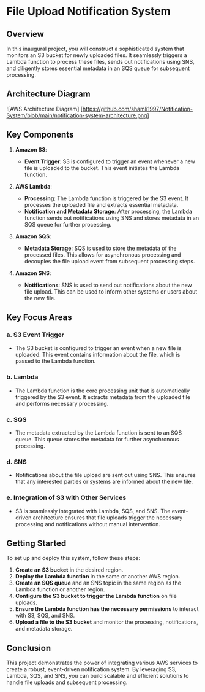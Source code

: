 # File Upload Notification System

## Overview

In this inaugural project, you will construct a sophisticated system that monitors an S3 bucket for newly uploaded files. It seamlessly triggers a Lambda function to process these files, sends out notifications using SNS, and diligently stores essential metadata in an SQS queue for subsequent processing.

## Architecture Diagram

![AWS Architecture Diagram] [https://github.com/shamli1997/Notification-System/blob/main/notification-system-architecture.png]

## Key Components

1. **Amazon S3**:
   - **Event Trigger**: S3 is configured to trigger an event whenever a new file is uploaded to the bucket. This event initiates the Lambda function.

2. **AWS Lambda**:
   - **Processing**: The Lambda function is triggered by the S3 event. It processes the uploaded file and extracts essential metadata.
   - **Notification and Metadata Storage**: After processing, the Lambda function sends out notifications using SNS and stores metadata in an SQS queue for further processing.

3. **Amazon SQS**:
   - **Metadata Storage**: SQS is used to store the metadata of the processed files. This allows for asynchronous processing and decouples the file upload event from subsequent processing steps.

4. **Amazon SNS**:
   - **Notifications**: SNS is used to send out notifications about the new file upload. This can be used to inform other systems or users about the new file.

## Key Focus Areas

### a. S3 Event Trigger
   - The S3 bucket is configured to trigger an event when a new file is uploaded. This event contains information about the file, which is passed to the Lambda function.

### b. Lambda
   - The Lambda function is the core processing unit that is automatically triggered by the S3 event. It extracts metadata from the uploaded file and performs necessary processing.

### c. SQS
   - The metadata extracted by the Lambda function is sent to an SQS queue. This queue stores the metadata for further asynchronous processing.

### d. SNS
   - Notifications about the file upload are sent out using SNS. This ensures that any interested parties or systems are informed about the new file.

### e. Integration of S3 with Other Services
   - S3 is seamlessly integrated with Lambda, SQS, and SNS. The event-driven architecture ensures that file uploads trigger the necessary processing and notifications without manual intervention.

## Getting Started

To set up and deploy this system, follow these steps:

1. **Create an S3 bucket** in the desired region.
2. **Deploy the Lambda function** in the same or another AWS region.
3. **Create an SQS queue** and an SNS topic in the same region as the Lambda function or another region.
4. **Configure the S3 bucket to trigger the Lambda function** on file uploads.
5. **Ensure the Lambda function has the necessary permissions** to interact with S3, SQS, and SNS.
6. **Upload a file to the S3 bucket** and monitor the processing, notifications, and metadata storage.

## Conclusion

This project demonstrates the power of integrating various AWS services to create a robust, event-driven notification system. By leveraging S3, Lambda, SQS, and SNS, you can build scalable and efficient solutions to handle file uploads and subsequent processing.

